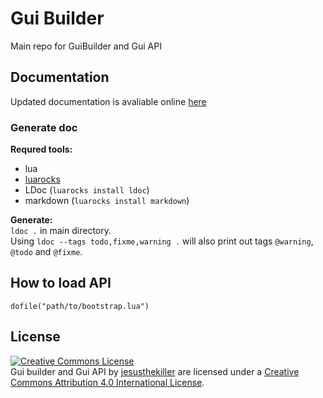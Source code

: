 Gui Builder
===========
Main repo for GuiBuilder and Gui API

Documentation
-------------
Updated documentation is avaliable online [here](https://rawgithub.com/jesusthekiller/guiBuilder/master/doc/index.html)

### Generate doc ###
**Requred tools:**  
* lua 
* [luarocks](http://luarocks.org/)
* LDoc (`luarocks install ldoc`)
* markdown (`luarocks install markdown`)

**Generate:**  
`ldoc .` in main directory.  
Using `ldoc --tags todo,fixme,warning .` will also print out tags `@warning`, `@todo` and `@fixme`.

How to load API
---------------
	dofile("path/to/bootstrap.lua")

License
-------
<a rel="license" href="http://creativecommons.org/licenses/by/4.0/deed.en_US"><img alt="Creative Commons License" style="border-width:0" src="http://i.creativecommons.org/l/by/4.0/88x31.png" /></a><br /><span xmlns:dct="http://purl.org/dc/terms/" property="dct:title">Gui builder and Gui API</span> by <a xmlns:cc="http://creativecommons.org/ns#" href="https://github.com/jesusthekiller/guiBuilder" property="cc:attributionName" rel="cc:attributionURL">jesusthekiller</a> are licensed under a <a rel="license" href="http://creativecommons.org/licenses/by/4.0/deed.en_US">Creative Commons Attribution 4.0 International License</a>.

